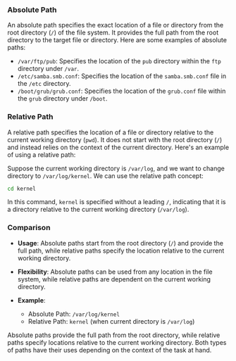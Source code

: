 ### Absolute Path

An absolute path specifies the exact location of a file or directory from the root directory (`/`) of the file system. It provides the full path from the root directory to the target file or directory. Here are some examples of absolute paths:

- `/var/ftp/pub`: Specifies the location of the `pub` directory within the `ftp` directory under `/var`.
- `/etc/samba.smb.conf`: Specifies the location of the `samba.smb.conf` file in the `/etc` directory.
- `/boot/grub/grub.conf`: Specifies the location of the `grub.conf` file within the `grub` directory under `/boot`.

### Relative Path

A relative path specifies the location of a file or directory relative to the current working directory (`pwd`). It does not start with the root directory (`/`) and instead relies on the context of the current directory. Here's an example of using a relative path:

Suppose the current working directory is `/var/log`, and we want to change directory to `/var/log/kernel`. We can use the relative path concept:

```bash
cd kernel
```

In this command, `kernel` is specified without a leading `/`, indicating that it is a directory relative to the current working directory (`/var/log`).

### Comparison

- **Usage**: Absolute paths start from the root directory (`/`) and provide the full path, while relative paths specify the location relative to the current working directory.
  
- **Flexibility**: Absolute paths can be used from any location in the file system, while relative paths are dependent on the current working directory.

- **Example**:
  - Absolute Path: `/var/log/kernel`
  - Relative Path: `kernel` (when current directory is `/var/log`)

Absolute paths provide the full path from the root directory, while relative paths specify locations relative to the current working directory. Both types of paths have their uses depending on the context of the task at hand.